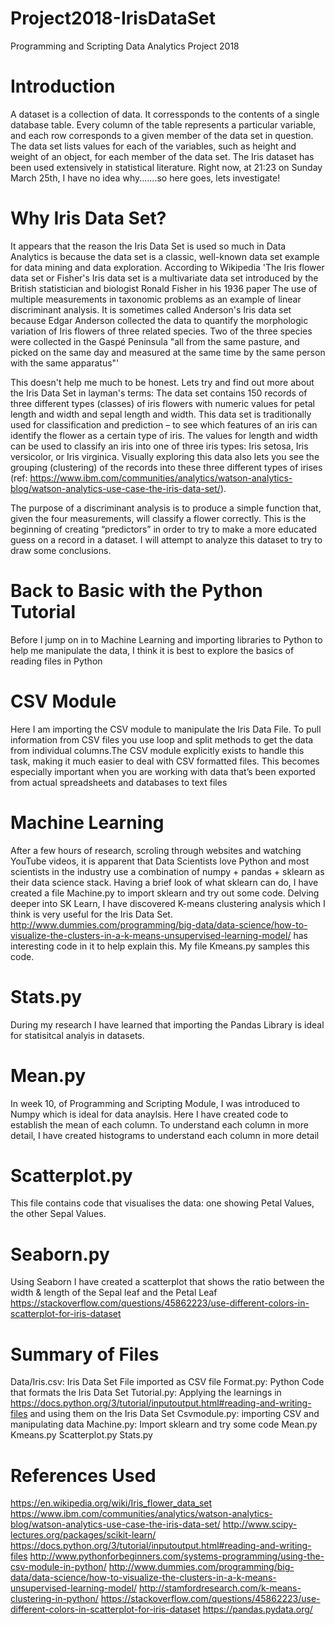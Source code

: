 
# Project2018-IrisDataSet
Programming and Scripting Data Analytics Project 2018

# Introduction
A dataset is a collection of data.  It corressponds to the contents of a single database table. Every column of the table represents a particular variable, and each row corresponds to a given member of the data set in question. The data set lists values for each of the variables, such as height and weight of an object, for each member of the data set.  The Iris dataset has been used extensively in statistical literature.  Right now, at 21:23 on Sunday March 25th, I have no idea why.......so here goes, lets investigate!

# Why Iris Data Set?
It appears that the reason the Iris Data Set is used so much in Data Analytics is because the data set is a classic, well-known data set example for data mining and data exploration. According to Wikipedia 'The Iris flower data set or Fisher's Iris data set is a multivariate data set introduced by the British statistician and biologist Ronald Fisher in his 1936 paper The use of multiple measurements in taxonomic problems as an example of linear discriminant analysis. It is sometimes called Anderson's Iris data set because Edgar Anderson collected the data to quantify the morphologic variation of Iris flowers of three related species. Two of the three species were collected in the Gaspé Peninsula "all from the same pasture, and picked on the same day and measured at the same time by the same person with the same apparatus"'

This doesn't help me much to be honest.  Lets try and find out more about the Iris Data Set in layman's terms:
The data set contains 150 records of three different types (classes) of iris flowers with numeric values for petal length and width and sepal length and width.  This data set is traditionally used for classification and prediction – to see which features of an iris can identify the flower as a certain type of iris. The values for length and width can be used to classify an iris into one of three iris types: Iris setosa, Iris versicolor, or Iris virginica. Visually exploring this data also lets you see the grouping (clustering) of the records into these three different types of irises (ref: https://www.ibm.com/communities/analytics/watson-analytics-blog/watson-analytics-use-case-the-iris-data-set/).

The purpose of a discriminant analysis is to produce a simple function that, given the four measurements, will classify a flower correctly. This is the beginning of creating “predictors” in order to try to make a more educated guess on a record in a dataset. I will attempt to analyze this dataset to try to draw some conclusions. 
 
# Back to Basic with the Python Tutorial
Before I jump on in to Machine Learning and importing libraries to Python to help me manipulate the data, I think it is best to explore the basics of reading files in Python

# CSV Module
Here I am importing the CSV module to manipulate the Iris Data File. To pull information from CSV files you use loop and split methods to get the data from individual columns.The CSV module explicitly exists to handle this task, making it much easier to deal with CSV formatted files. This becomes especially important when you are working with data that’s been exported from actual spreadsheets and databases to text files

# Machine Learning
After a few hours of research, scroling through websites and watching YouTube videos, it is apparent that Data Scientists love Python and most scientists in the industry use a combination of numpy + pandas + sklearn as their data science stack.  Having a brief look of what sklearn can do, I have created a file Machine.py to import sklearn and try out some code. 
Delving deeper into SK Learn, I have discovered K-means clustering analysis which I think is very useful for the Iris Data Set. http://www.dummies.com/programming/big-data/data-science/how-to-visualize-the-clusters-in-a-k-means-unsupervised-learning-model/ has interesting code in it to help explain this.  My file Kmeans.py samples this code.

# Stats.py
During my research I have learned that importing the Pandas Library is ideal for statisitcal analyis in datasets. 

# Mean.py
In week 10, of Programming and Scripting Module, I was introduced to Numpy which is ideal for data anaylsis.  Here I have created code to establish the mean of each column.  To understand each column in more detail, I have created histograms to understand each column in more detail

# Scatterplot.py
This file contains code that visualises the data: one showing Petal Values, the other Sepal Values.

# Seaborn.py
Using Seaborn I have created a scatterplot that shows the ratio between the width & length of the Sepal leaf and the Petal Leaf
https://stackoverflow.com/questions/45862223/use-different-colors-in-scatterplot-for-iris-dataset

# Summary of Files
Data/Iris.csv: Iris Data Set File imported as CSV file
Format.py: Python Code that formats the Iris Data Set
Tutorial.py: Applying the learnings in https://docs.python.org/3/tutorial/inputoutput.html#reading-and-writing-files and using them on the Iris Data Set
Csvmodule.py: importing CSV and manipulating data
Machine.py: Import sklearn and try some code
Mean.py
Kmeans.py
Scatterplot.py
Stats.py

# References Used
https://en.wikipedia.org/wiki/Iris_flower_data_set
https://www.ibm.com/communities/analytics/watson-analytics-blog/watson-analytics-use-case-the-iris-data-set/
http://www.scipy-lectures.org/packages/scikit-learn/
https://docs.python.org/3/tutorial/inputoutput.html#reading-and-writing-files
http://www.pythonforbeginners.com/systems-programming/using-the-csv-module-in-python/
http://www.dummies.com/programming/big-data/data-science/how-to-visualize-the-clusters-in-a-k-means-unsupervised-learning-model/
http://stamfordresearch.com/k-means-clustering-in-python/
https://stackoverflow.com/questions/45862223/use-different-colors-in-scatterplot-for-iris-dataset
https://pandas.pydata.org/
